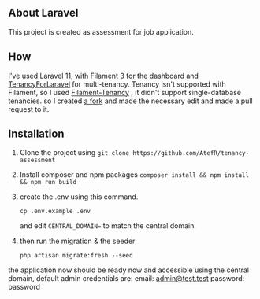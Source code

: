 ## About Laravel

This project is created as assessment for job application.

## How

I've used Laravel 11, with Filament 3 for the dashboard and [TenancyForLaravel](https://tenancyforlaravel.com/) for multi-tenancy.
Tenancy isn't supported with Filament, so I used [Filament-Tenancy](https://github.com/tomatophp/filament-tenancy) , it didn't support single-database tenancies.
so I created [a fork](https://github.com/AtefR/filament-tenancy) and made the necessary edit and made a pull request to it.

## Installation

1. Clone the project using
    `git clone https://github.com/AtefR/tenancy-assessment`

2. Install composer and npm packages
    `
        composer install && npm install && npm run build
    `

3. create the .env using this command.
    
    `
    cp .env.example .env
    `
    
    and edit `CENTRAL_DOMAIN=` to match the central domain.

4. then run the migration & the seeder

   `
        php artisan migrate:fresh --seed
   `

the application now should be ready now and accessible using the central domain,
default admin credentials are:
    email: admin@test.test
    password: password

